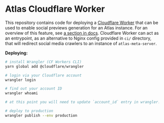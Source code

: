 # Atlas Cloudflare Worker

This repository contains code for deploying a [Cloudflare Worker](https://developers.cloudflare.com/workers/) that can be used to enable social previews generation for an Atlas instance. For an overview of this feature, see [a section in docs](../../docs/overview.md#meta-tags-pre-rendering). Cloudflare Worker can act as an entrypoint, as an alternative to Nginx config provided in `ci/` directory, that will redirect social media crawlers to an instance of `atlas-meta-server`.

**Deploying:**

```bash
# install Wrangler (CF Workers CLI)
yarn global add @cloudflare/wrangler

# login via your Cloudflare account
wrangler login

# find out your account ID
wrangler whoami

# at this point you will need to update `account_id` entry in wrangler.toml

# deploy to production
wrangler publish --env production
```
